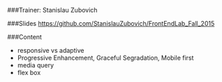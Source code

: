 ###Trainer: Stanislau Zubovich

###Slides
https://github.com/StanislauZubovich/FrontEndLab_Fall_2015

###Content
- responsive vs adaptive
- Progressive Enhancement, Graceful Segradation, Mobile first
- media query
- flex box
